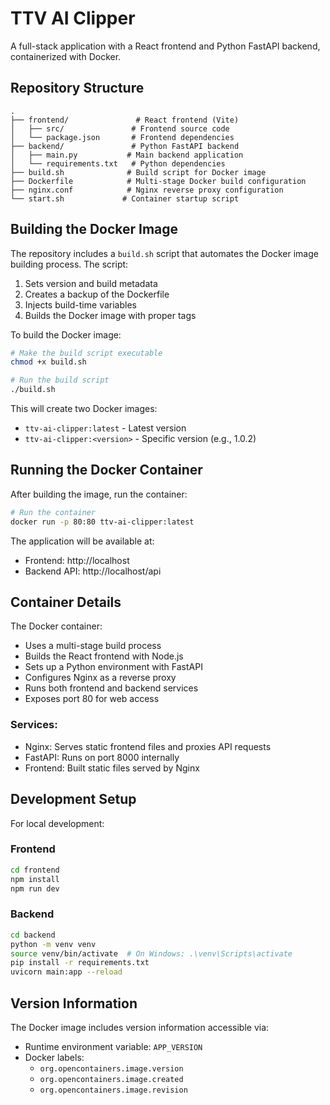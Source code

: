 # TTV AI Clipper

A full-stack application with a React frontend and Python FastAPI backend, containerized with Docker.

## Repository Structure

```
.
├── frontend/               # React frontend (Vite)
│   ├── src/               # Frontend source code
│   └── package.json       # Frontend dependencies
├── backend/               # Python FastAPI backend
│   ├── main.py           # Main backend application
│   └── requirements.txt   # Python dependencies
├── build.sh              # Build script for Docker image
├── Dockerfile            # Multi-stage Docker build configuration
├── nginx.conf            # Nginx reverse proxy configuration
└── start.sh             # Container startup script
```

## Building the Docker Image

The repository includes a `build.sh` script that automates the Docker image building process. The script:

1. Sets version and build metadata
2. Creates a backup of the Dockerfile
3. Injects build-time variables
4. Builds the Docker image with proper tags

To build the Docker image:

```bash
# Make the build script executable
chmod +x build.sh

# Run the build script
./build.sh
```

This will create two Docker images:
- `ttv-ai-clipper:latest` - Latest version
- `ttv-ai-clipper:<version>` - Specific version (e.g., 1.0.2)

## Running the Docker Container

After building the image, run the container:

```bash
# Run the container
docker run -p 80:80 ttv-ai-clipper:latest
```

The application will be available at:
- Frontend: http://localhost
- Backend API: http://localhost/api

## Container Details

The Docker container:
- Uses a multi-stage build process
- Builds the React frontend with Node.js
- Sets up a Python environment with FastAPI
- Configures Nginx as a reverse proxy
- Runs both frontend and backend services
- Exposes port 80 for web access

### Services:
- Nginx: Serves static frontend files and proxies API requests
- FastAPI: Runs on port 8000 internally
- Frontend: Built static files served by Nginx

## Development Setup

For local development:

### Frontend
```bash
cd frontend
npm install
npm run dev
```

### Backend
```bash
cd backend
python -m venv venv
source venv/bin/activate  # On Windows: .\venv\Scripts\activate
pip install -r requirements.txt
uvicorn main:app --reload
```

## Version Information

The Docker image includes version information accessible via:
- Runtime environment variable: `APP_VERSION`
- Docker labels:
  - `org.opencontainers.image.version`
  - `org.opencontainers.image.created`
  - `org.opencontainers.image.revision`
